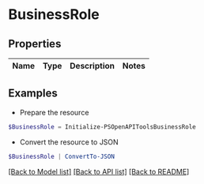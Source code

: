 # BusinessRole
## Properties

Name | Type | Description | Notes
------------ | ------------- | ------------- | -------------

## Examples

- Prepare the resource
```powershell
$BusinessRole = Initialize-PSOpenAPIToolsBusinessRole 
```

- Convert the resource to JSON
```powershell
$BusinessRole | ConvertTo-JSON
```

[[Back to Model list]](../README.md#documentation-for-models) [[Back to API list]](../README.md#documentation-for-api-endpoints) [[Back to README]](../README.md)

